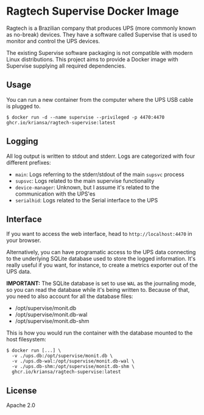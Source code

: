 # Ragtech Supervise Docker Image

Ragtech is a Brazilian company that produces UPS (more commonly known as no-break) devices. They
have a software called Supervise that is used to monitor and control the UPS devices.

The existing Supervise software packaging is not compatible with modern Linux distributions. This
project aims to provide a Docker image with Supervise supplying all required dependencies.

## Usage

You can run a new container from the computer where the UPS USB cable is plugged to.

```
$ docker run -d --name supervise --privileged -p 4470:4470 ghcr.io/kriansa/ragtech-supervise:latest
```

## Logging

All log output is written to stdout and stderr. Logs are categorized with four different prefixes:
  - `main`: Logs referring to the stderr/stdout of the main `supsvc` process
  - `supsvc`: Logs related to the main supervise functionality
  - `device-manager`: Unknown, but I assume it's related to the communication with the UPS'es
  - `serialhid`: Logs related to the Serial interface to the UPS

## Interface

If you want to access the web interface, head to `http://localhost:4470` in your browser.

Alternatively, you can have programatic access to the UPS data connecting to the underlying SQLite
database used to store the logged information. It's really useful if you want, for instance, to
create a metrics exporter out of the UPS data. 

**IMPORTANT:** The SQLite database is set to use `WAL` as the journaling mode, so you can read the
database while it's being written to. Because of that, you need to also account for all the database
files:
  - /opt/supervise/monit.db
  - /opt/supervise/monit.db-wal
  - /opt/supervise/monit.db-shm

This is how you would run the container with the database mounted to the host filesystem:

```
$ docker run [...] \
  -v ./ups.db:/opt/supervise/monit.db \
  -v ./ups.db-wal:/opt/supervise/monit.db-wal \
  -v ./ups.db-shm:/opt/supervise/monit.db-shm \
  ghcr.io/kriansa/ragtech-supervise:latest
```

## License

Apache 2.0
